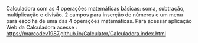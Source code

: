 
Calculadora com as 4 operações matemáticas básicas: soma, subtração, multiplicação e divisão. 
2 campos para inserção de números e um menu para escolha de uma das 4 operações matemáticas.
Para acessar aplicação Web da Calculadora acesse : https://marcodev1987.github.io/Calculator/Calculadora.index.html